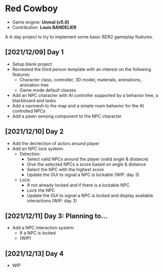 # Red Cowboy
- Game engine: __Unreal (v5.0)__
- Contribution: __Louis BANDELIER__

A 4-day project to try to implement some basic RDR2 gameplay features.

## [2021/12/09] Day 1
- Setup blank project
- Recreated the third person template with an interest on the following features:
  - Character class, controller, 3D model, materials, animations, animation tree
  - Game mode default classes
- Add an NPC character with AI controller supported by a behavior tree, a blackboard and tasks
- Add a navmesh to the map and a simple roam behavior for the AI controlled NPCs
- Add a pawn sensing component to the NPC character

## [2021/12/10] Day 2
- Add the dectection of actors around player
- Add an NPC lock system:
  - Detection:
    - Select valid NPCs around the player (valid angle & distance)
    - Give the selected NPCs a score based on angle & distance
    - Select the NPC with the highest score
    - Update the GUI to signal a NPC is lockable (WIP: day 3)
  - Lock:
    - If not already locked and if there is a lockable NPC
    - Lock the NPC
    - Update the GUI to signal a NPC is locked and display available interactions (WIP: day 3)

## [2021/12/11] Day 3: Planning to...
- Add a NPC interaction system:
    - If a NPC is locked
    - (WIP)

## [2021/12/13] Day 4
- WIP
